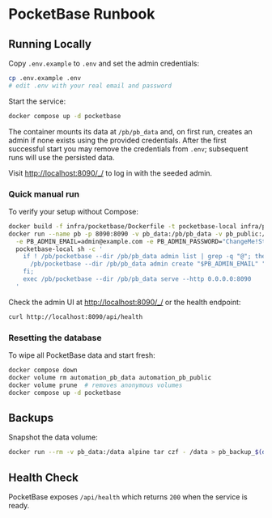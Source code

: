 # PocketBase Runbook

## Running Locally

Copy `.env.example` to `.env` and set the admin credentials:

```bash
cp .env.example .env
# edit .env with your real email and password
```

Start the service:

```bash
docker compose up -d pocketbase
```

The container mounts its data at `/pb/pb_data` and, on first run, creates an admin if none exists using the provided credentials. After the first successful start you may remove the credentials from `.env`; subsequent runs will use the persisted data.

Visit [http://localhost:8090/\_/](http://localhost:8090/_/) to log in with the seeded admin.

### Quick manual run

To verify your setup without Compose:

```bash
docker build -f infra/pocketbase/Dockerfile -t pocketbase-local infra/pocketbase
docker run --name pb -p 8090:8090 -v pb_data:/pb/pb_data -v pb_public:/pb/pb_public \
  -e PB_ADMIN_EMAIL=admin@example.com -e PB_ADMIN_PASSWORD="ChangeMe!Strong1" \
  pocketbase-local sh -c '
    if ! /pb/pocketbase --dir /pb/pb_data admin list | grep -q "@"; then
      /pb/pocketbase --dir /pb/pb_data admin create "$PB_ADMIN_EMAIL" "$PB_ADMIN_PASSWORD";
    fi;
    exec /pb/pocketbase --dir /pb/pb_data serve --http 0.0.0.0:8090
  '
```

Check the admin UI at [http://localhost:8090/\_/](http://localhost:8090/_/) or the health endpoint:

```bash
curl http://localhost:8090/api/health
```

### Resetting the database

To wipe all PocketBase data and start fresh:

```bash
docker compose down
docker volume rm automation_pb_data automation_pb_public
docker volume prune  # removes anonymous volumes
docker compose up -d pocketbase
```

## Backups

Snapshot the data volume:

```bash
docker run --rm -v pb_data:/data alpine tar czf - /data > pb_backup_$(date +%F).tgz
```

## Health Check

PocketBase exposes `/api/health` which returns `200` when the service is ready.
